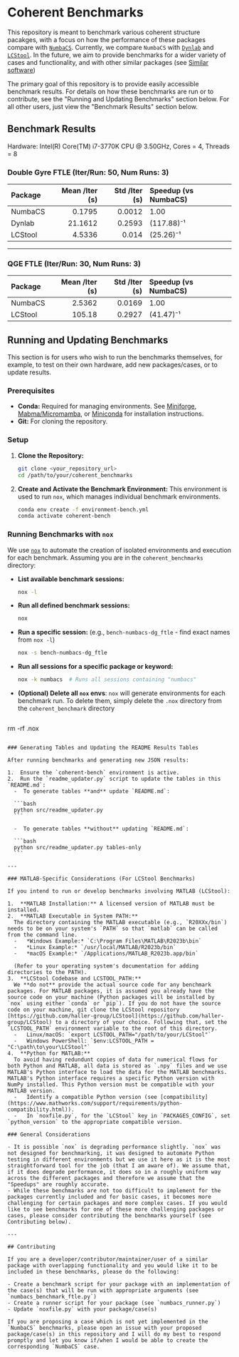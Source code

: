 # Coherent Benchmarks

This repository is meant to benchmark various coherent structure pacakges, with a focus on how the performance of these packages compare with [`NumbaCS`](https://github.com/alb3rtjarvis/numbacs). 
Currently, we compare `NumbaCS` with [`Dynlab`](https://github.com/hokiepete/dynlab) and [`LCStool`](https://github.com/haller-group/LCStool). In the future, we aim to provide benchmarks for a wider variety of cases and functionality, and with other similar packages 
(see [Similar software](https://github.com/alb3rtjarvis/numbacs?tab=readme-ov-file#similar-software))

The primary goal of this repository is to provide easily accessible benchmark results. For details on how these benchmarks are run or to contribute, see the "Running and Updating Benchmarks" section below. For all other users, just view the "Benchmark Results" section below.

## Benchmark Results

Hardware: Intel(R) Core(TM) i7-3770K CPU @ 3.50GHz, Cores = 4, Threads = 8

<!-- BENCHMARK_RESULTS_START -->

### Double Gyre FTLE (Iter/Run: 50, Num Runs: 3)

| Package   |   Mean /Iter (s) |   Std /Iter (s) | Speedup (vs NumbaCS)   |
|:----------|-----------------:|----------------:|:-----------------------|
| NumbaCS   |           0.1795 |          0.0012 | 1.00                   |
| Dynlab    |          21.1612 |          0.2593 | (117.88)⁻¹             |
| LCStool   |           4.5336 |          0.014  | (25.26)⁻¹              |

---

### QGE FTLE (Iter/Run: 30, Num Runs: 3)

| Package   |   Mean /Iter (s) |   Std /Iter (s) | Speedup (vs NumbaCS)   |
|:----------|-----------------:|----------------:|:-----------------------|
| NumbaCS   |           2.5362 |          0.0169 | 1.00                   |
| LCStool   |         105.18   |          0.2927 | (41.47)⁻¹              |

<!-- BENCHMARK_RESULTS_END -->

## Running and Updating Benchmarks

This section is for users who wish to run the benchmarks themselves, for example, to test on their own hardware, add new packages/cases, or to update results.

### Prerequisites

-  **Conda:** Required for managing environments. See [Miniforge](https://github.com/conda-forge/miniforge), [Mabma/Micromamba](https://github.com/mamba-org/mamba), or [Miniconda](https://docs.conda.io/en/latest/miniconda.html) for installation instructions.
-  **Git:** For cloning the repository.

### Setup

1.  **Clone the Repository:**
    ```bash
    git clone <your_repository_url>
    cd /path/to/your/coherent_benchmarks
    ```

2.  **Create and Activate the Benchmark Environment:**
    This environment is used to run `nox`, which manages individual benchmark environments.
    ```bash
    conda env create -f environment-bench.yml
    conda activate coherent-bench
    ```

### Running Benchmarks with `nox`

We use [`nox`](https://nox.thea.codes/en/stable/) to automate the creation of isolated environments and execution for each benchmark. Assuming you are in the `coherent_benchmarks` directory:

-   **List available benchmark sessions:**
    ```bash
    nox -l
    ```
-   **Run all defined benchmark sessions:**
    ```bash
    nox
    ```
-   **Run a specific session:** (e.g., `bench-numbacs-dg_ftle` - find exact names from `nox -l`)
    ```bash
    nox -s bench-numbacs-dg_ftle
    ```
-   **Run all sessions for a specific package or keyword:**
    ```bash
    nox -k numbacs  # Runs all sessions containing "numbacs"
    ```
-  **(Optional) Delete all `nox` envs**: `nox` will  generate environments for each benchmark run. To delete them, simply delete the `.nox` directory from the `coherent_benchmark` directory
   ```bash
  rm -rf .nox
  ```

### Generating Tables and Updating the README Results Tables

After running benchmarks and generating new JSON results:

1.  Ensure the `coherent-bench` environment is active.
2.  Run the `readme_updater.py` script to update the tables in this `README.md`:
	-  To generate tables **and** update `README.md`:
	
    ```bash
    python src/readme_updater.py
    ```

	-  To generate tables **without** updating `README.md`:
	
    ```bash
    python src/readme_updater.py tables-only
    ```
    
---

### MATLAB-Specific Considerations (For LCStool Benchmarks)

If you intend to run or develop benchmarks involving MATLAB (LCStool):

1.  **MATLAB Installation:** A licensed version of MATLAB must be installed.
2.  **MATLAB Executable in System PATH:**
    The directory containing the MATLAB executable (e.g., `R20XXx/bin`) needs to be on your system's `PATH` so that `matlab` can be called from the command line.
    -   *Windows Example:* `C:\Program Files\MATLAB\R2023b\bin`
    -   *Linux Example:* `/usr/local/MATLAB/R2023b/bin`
    -   *macOS Example:* `/Applications/MATLAB_R2023b.app/bin`
    
    (Refer to your operating system's documentation for adding directories to the PATH).
3.  **LCStool Codebase and LCSTOOL_PATH:**
	We **do not** provide the actual source code for any benchmark packages. For MATLAB packages, it is assumed you already have the source code on your machine (Python packages will be installed by `nox` using either `conda` or `pip`). If you do not have the source code on your machine, git clone the LCStool repository [https://github.com/haller-group/LCStool](https://github.com/haller-group/LCStool) to a directory of your choice. Following that, set the `LCSTOOL_PATH` environment variable to the root of this directory.
    -   Linux/macOS: `export LCSTOOL_PATH="/path/to/your/LCStool"`
    -   Windows PowerShell: `$env:LCSTOOL_PATH = "C:\path\to\your\LCStool"`
4.  **Python for MATLAB:**
	To avoid having redundunt copies of data for numerical flows for both Python and MATLAB, all data is stored as `.npy` files and we use MATLAB's Python interface to load the data for the MATLAB benchmarks. MATLAB's Python interface requires a specific Python version with NumPy installed. This Python version must be compatible with your MATLAB version.
    -   Identify a compatible Python version (see [compatibility](https://www.mathworks.com/support/requirements/python-compatibility.html)).
    -   In `noxfile.py`, for the `LCStool` key in `PACKAGES_CONFIG`, set `python_version` to the appropriate compatible version.

### General Considerations

- It is possible `nox` is degrading performance slightly. `nox` was not designed for benchmarking, it was designed to automate Python testing in different environments but we use it here as it is the most straightforward tool for the job (that I am aware of). We assume that, if it does degrade performance, it does so in a roughly uniform way across the different packages and therefore we assume that the "Speedups" are roughly accurate.
- While these benchmarks are not too difficult to implement for the packages currently included and for basic cases, it becomes more challenging for certain packages and more complex cases. If you would like to see benchmarks for one of these more challenging packages or cases, please consider contributing the benchmarks yourself (see Contributing below).

---

## Contributing

If you are a developer/contributor/maintainer/user of a similar package with overlapping functionality and you would like it to be included in these benchmarks, please do the following:

- Create a benchmark script for your package with an implementation of the case(s) that will be run with appropriate arguments (see `numbacs_benchmark_ftle.py`)
- Create a runner script for your package (see `numbacs_runner.py`)
- Update `noxfile.py` with your package/case(s)

If you are proposing a case which is not yet implemented in the `NumbaCS` benchmarks, please open an issue with your proposed package/case(s) in this repository and I will do my best to respond promptly and let you know if/when I would be able to create the corresponding `NumbaCS` case.
